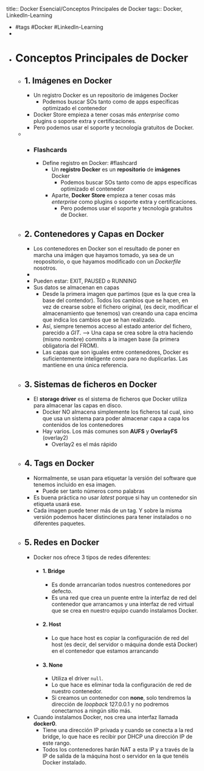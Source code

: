 title:: Docker Esencial/Conceptos Principales de Docker
tags:: Docker, LinkedIn-Learning

- #tags #Docker #LinkedIn-Learning
-
- # Conceptos Principales de Docker
	- ## 1. Imágenes en Docker
		- Un registro Docker es un repositorio de imágenes Docker
			- Podemos buscar SOs tanto como de apps específicas optimizado el contenedor
		- Docker Store empieza a tener cosas más *enterprise* como plugins o soporte extra y certificaciones.
		- Pero podemos usar el soporte y tecnología gratuitos de Docker.
	-
		- ### Flashcards
			- Define registro en Docker: #flashcard
				- Un **registro Docker** es un **repositorio** de **imágenes** Docker
					- Podemos buscar SOs tanto como de apps específicas optimizado el contenedor
				- Aparte, **Docker Store** empieza a tener cosas más *enterprise* como plugins o soporte extra y certificaciones.
					- Pero podemos usar el soporte y tecnología gratuitos de Docker.
	- ## 2. Contenedores y Capas en Docker
		- Los contenedores en Docker son el resultado de poner en marcha una imágen que hayamos tomado, ya sea de un reopositorio, o que hayamos modificado con un *Dockerfile* nosotros.
		-
		- Pueden estar: EXIT, PAUSED o RUNNING
		- Sus datos se almacenan en capas
			- Desde la primera imagen que partimos (que es la que crea la base del contendor). Todos los cambios que se hacen, en vez de crearse sobre el fichero original, (es decir, modificar el almacenamiento que tenemos) van creando una capa encima que indica los cambios que se han realizado.
			- Así, siempre tenemos acceso al estado anterior del fichero, parecido a *GIT*. --> Una capa se crea sobre la otra haciendo (mismo nombre) commits a la imagen base (la primera obligatoria del FROM).
			- Las capas que son iguales entre contenedores, Docker es suficientemente inteligente como para no duplicarlas. Las mantiene en una única referencia.
	- ## 3. Sistemas de ficheros en Docker
		- El **storage driver** es el sistema de ficheros que Docker utiliza para almacenar las capas en disco.
			- Docker NO almacena simplemente los ficheros tal cual, sino que usa un sistema para poder almacenar capa a capa los contenidos de los contenedores
			- Hay varios. Los más comunes son **AUFS** y **OverlayFS** (overlay2)
				- Overlay2 es el más rápido
	- ## 4. Tags en Docker
		- Normalmente, se usan para etiquetar la versión del software que tenemos incluido en esa imagen.
			- Puede ser tanto números como palabras
		- Es buena práctica no usar *latest* porque si hay un contenedor sin etiqueta usará ese.
		- Cada imagen puede tener más de un tag. Y sobre la misma versión podemos hacer distinciones para tener instalados o no diferentes paquetes.
	- ## 5. Redes en Docker
		- Docker nos ofrece 3 tipos de redes diferentes:
			- #### 1. Bridge
				- Es donde arrancarían todos nuestros contenedores por defecto.
				- Es una red que crea un puente entre la interfaz de red del contenedor que arrancamos y una interfaz de red virtual que se crea en nuestro equipo cuando instalamos Docker.
			- #### 2. Host
				- Lo que hace host es copiar la configuración de red del host (es decir, del servidor o máquina donde está Docker) en el contenedor que estamos arrancando
			- #### 3. None
				- Utiliza el driver `null`.
				- Lo que hace es eliminar toda la configuración de red de nuestro contenedor.
				- Si creamos un contenedor con **none**, solo tendremos la dirección de *loopback* 127.0.0.1 y no podremos conectarnos a ningún sitio más.
		- Cuando instalamos Docker, nos crea una interfaz llamada **docker0**.
			- Tiene una dirección IP privada y cuando se conecta a la red bridge, lo que hace es recibir por DHCP una dirección IP de este rango.
			- Todos los contenedores harán NAT a esta IP y a través de la IP de salida de la máquina host o servidor en la que tenéis Docker instalado.